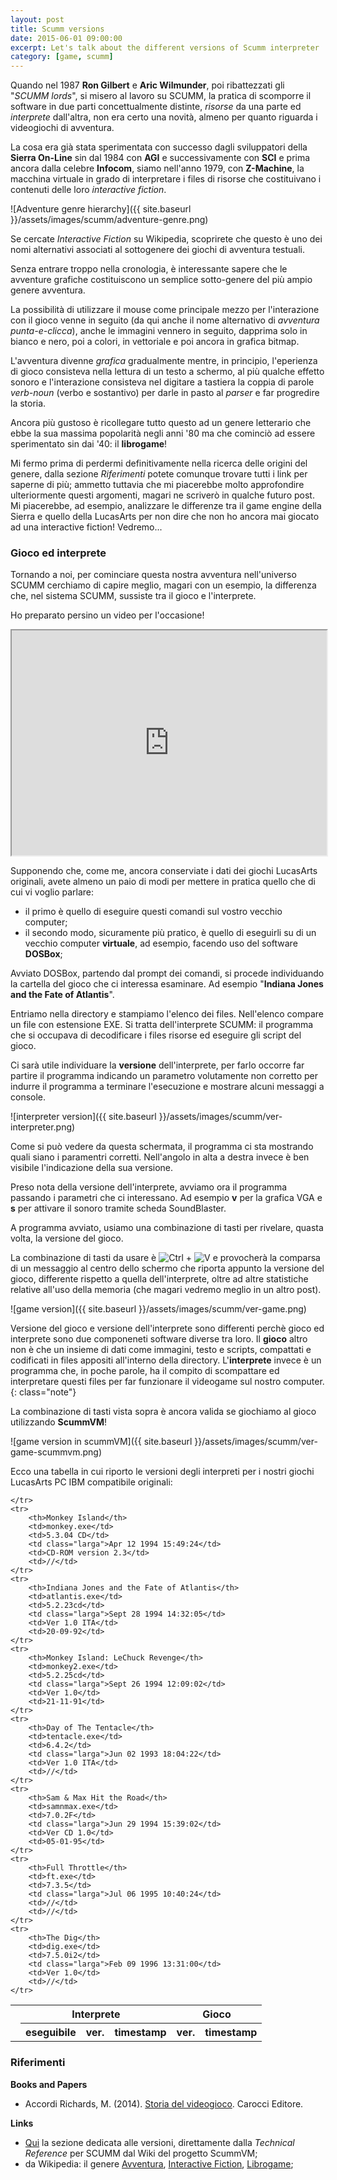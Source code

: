 ```yaml
---
layout: post
title: Scumm versions
date: 2015-06-01 09:00:00
excerpt: Let's talk about the different versions of Scumm interpreter
category: [game, scumm]
---
```


Quando nel 1987 **Ron Gilbert** e **Aric Wilmunder**, poi ribattezzati gli "_SCUMM lords_", si misero al lavoro su SCUMM, la pratica di scomporre il software in due parti concettualmente distinte, _risorse_ da una parte ed _interprete_ dall'altra, non era certo una novità, almeno per quanto riguarda i videogiochi di avventura.

La cosa era già stata sperimentata con successo dagli sviluppatori della **Sierra On-Line** sin dal 1984 con **AGI** e successivamente con **SCI** e prima ancora dalla celebre **Infocom**, siamo nell'anno 1979, con **Z-Machine**, la macchina virtuale in grado di interpretare i files di risorse che costituivano i contenuti delle loro _interactive fiction_.

![Adventure genre hierarchy]({{ site.baseurl }}/assets/images/scumm/adventure-genre.png)

Se cercate _Interactive Fiction_ su Wikipedia, scoprirete che questo è uno dei nomi alternativi associati al sottogenere dei giochi di avventura testuali.

Senza entrare troppo nella cronologia, è interessante sapere che le avventure grafiche costituiscono un semplice sotto-genere del più ampio genere avventura.

La possibilità di utilizzare il mouse come principale mezzo per l'interazione con il gioco venne in seguito (da qui anche il nome alternativo di _avventura punta-e-clicca_), anche le immagini vennero in seguito, dapprima solo in bianco e nero, poi a colori, in vettoriale e poi ancora in grafica bitmap.

L'avventura divenne _grafica_ gradualmente mentre, in principio, l'eperienza di gioco consisteva nella lettura di un testo a schermo, al più qualche effetto sonoro e l'interazione consisteva nel digitare a tastiera la coppia di parole _verb-noun_ (verbo e sostantivo) per darle in pasto al _parser_ e far progredire la storia.

Ancora più gustoso è ricollegare tutto questo ad un genere letterario che ebbe la sua massima popolarità negli anni '80 ma che cominciò ad essere sperimentato sin dai '40: il **librogame**!

Mi fermo prima di perdermi definitivamente nella ricerca delle origini del genere, dalla sezione _Riferimenti_ potete comunque trovare tutti i link per saperne di più; ammetto tuttavia che mi piacerebbe molto approfondire ulteriormente questi argomenti, magari ne scriverò in qualche futuro post. Mi piacerebbe, ad esempio, analizzare le differenze tra il game engine della Sierra e quello della LucasArts per non dire che non ho ancora mai giocato ad una interactive fiction! Vedremo...

### Gioco ed interprete

Tornando a noi, per cominciare questa nostra avventura nell'universo SCUMM cerchiamo di capire meglio, magari con un esempio, la differenza che, nel sistema SCUMM,  sussiste tra il gioco e l'interprete.

Ho preparato persino un video per l'occasione!

<iframe width="100%" height="360" src="https://www.youtube.com/embed/ZCdnodwgBT4" allowfullscreen></iframe>

Supponendo che, come me, ancora conserviate i dati dei giochi LucasArts originali, avete almeno un paio di modi per mettere in pratica quello che di cui vi voglio parlare:

* il primo è quello di eseguire questi comandi sul vostro vecchio computer;
* il secondo modo, sicuramente più pratico, è quello di eseguirli su di un vecchio computer **virtuale**, ad esempio, facendo uso del software **DOSBox**;

Avviato DOSBox, partendo dal prompt dei comandi, si procede individuando la cartella del gioco che ci interessa esaminare. Ad esempio "**Indiana Jones and the Fate of Atlantis**".

Entriamo nella directory e stampiamo l'elenco dei files. Nell'elenco compare un file con estensione EXE.
Si tratta dell'interprete SCUMM: il programma che si occupava di decodificare i files risorse ed eseguire gli script del gioco.

Ci sarà utile individuare la **versione** dell'interprete, per farlo occorre far partire il programma indicando un parametro volutamente non corretto per indurre il programma a terminare l'esecuzione e mostrare alcuni messaggi a console.

![interpreter version]({{ site.baseurl }}/assets/images/scumm/ver-interpreter.png)

Come si può vedere da questa schermata, il programma ci sta mostrando quali siano i paramentri corretti. Nell'angolo in alta a destra invece è ben visibile l'indicazione della sua versione.

Preso nota della versione dell'interprete, avviamo ora il programma passando i parametri che ci interessano. Ad esempio **v** per la grafica VGA e **s** per attivare il sonoro tramite scheda SoundBlaster.

A programma avviato, usiamo una combinazione di tasti per rivelare, quasta volta, la versione del gioco.

<p>La combinazione di tasti da usare è <img alt="Ctrl" src="{{ site.baseurl }}/assets/images/scumm/Ctrl.jpg"> + <img alt="V" src="{{ site.baseurl }}/assets/images/scumm/V.jpg"> e provocherà la comparsa di un messaggio al centro dello schermo che riporta appunto la versione del gioco, differente rispetto a quella dell'interprete, oltre ad altre statistiche relative all'uso della memoria (che magari vedremo meglio in un altro post).</p>

![game version]({{ site.baseurl }}/assets/images/scumm/ver-game.png)

Versione del gioco e versione dell'interprete sono differenti perchè gioco ed interprete sono due componeneti software diverse tra loro. Il **gioco** altro non è che un insieme di dati come immagini, testo e scripts, compattati e codificati in files appositi all'interno della directory. L'**interprete** invece è un programma che, in poche parole, ha il compito di  scompattare ed interpretare questi files per far funzionare il videogame sul nostro computer.
{: class="note"}

La combinazione di tasti vista sopra è ancora valida se giochiamo al gioco utilizzando **ScummVM**!

![game version in scummVM]({{ site.baseurl }}/assets/images/scumm/ver-game-scummvm.png)

Ecco una tabella in cui riporto le versioni degli interpreti per i nostri giochi LucasArts PC IBM compatibile originali:

<table id="versioni">
    <tr>
        <th rowspan="2"> </th>
        <th colspan="3">Interprete</th>
        <th colspan="2">Gioco</th>
    </tr>
    <tr>
        <th>eseguibile</th>
        <th>ver.</th>
        <th class="larga">timestamp</th>
        <th>ver.</th>
        <th>timestamp</th>

    </tr>
    <tr>
        <th>Monkey Island</th>
        <td>monkey.exe</td>
        <td>5.3.04 CD</td>
        <td class="larga">Apr 12 1994 15:49:24</td>
        <td>CD-ROM version 2.3</td>
        <td>//</td>
    </tr>
    <tr>
        <th>Indiana Jones and the Fate of Atlantis</th>
        <td>atlantis.exe</td>
        <td>5.2.23cd</td>
        <td class="larga">Sept 28 1994 14:32:05</td>
        <td>Ver 1.0 ITA</td>
        <td>20-09-92</td>
    </tr>
    <tr>
        <th>Monkey Island: LeChuck Revenge</th>
        <td>monkey2.exe</td>
        <td>5.2.25cd</td>
        <td class="larga">Sept 26 1994 12:09:02</td>
        <td>Ver 1.0</td>
        <td>21-11-91</td>
    </tr>
    <tr>
        <th>Day of The Tentacle</th>
        <td>tentacle.exe</td>
        <td>6.4.2</td>
        <td class="larga">Jun 02 1993 18:04:22</td>
        <td>Ver 1.0 ITA</td>
        <td>//</td>
    </tr>
    <tr>
        <th>Sam & Max Hit the Road</th>
        <td>samnmax.exe</td>
        <td>7.0.2F</td>
        <td class="larga">Jun 29 1994 15:39:02</td>
        <td>Ver CD 1.0</td>
        <td>05-01-95</td>
    </tr>
    <tr>
        <th>Full Throttle</th>
        <td>ft.exe</td>
        <td>7.3.5</td>
        <td class="larga">Jul 06 1995 10:40:24</td>
        <td>//</td>
        <td>//</td>
    </tr>
    <tr>
        <th>The Dig</th>
        <td>dig.exe</td>
        <td>7.5.0i2</td>
        <td class="larga">Feb 09 1996 13:31:00</td>
        <td>Ver 1.0</td>
        <td>//</td>
    </tr>
</table>

### Riferimenti

**Books and Papers**

* Accordi Richards, M. (2014). [Storia del videogioco](http://www.carocci.it/index.php?option=com_carocci&task=schedalibro&Itemid=72&isbn=9788843074167). Carocci Editore.

**Links**

* [Qui](http://wiki.scummvm.org/index.php/SCUMM/Versions) la sezione dedicata alle versioni, direttamente dalla _Technical Reference_ per SCUMM dal Wiki del progetto ScummVM;
* da Wikipedia: il genere [Avventura](https://en.wikipedia.org/wiki/Adventure_game), [Interactive Fiction](https://en.wikipedia.org/wiki/Interactive_fiction), [Librogame](https://it.wikipedia.org/wiki/Librogame);
